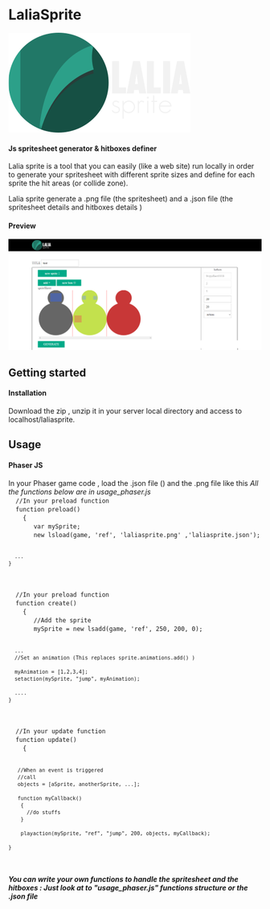 # LaliaSprite
<img src="img/logo.png" >
<h4>Js spritesheet generator & hitboxes definer</h4>
<span>
Lalia sprite is a tool that you can easily (like a web site) run locally in order to generate your spritesheet
with different sprite sizes and define for each sprite the hit areas (or collide zone).

  Lalia sprite generate a .png file (the spritesheet) and a .json file (the spritesheet details and hitboxes details )
</span>

<h4>Preview</h4>

<img src="img/preview.png" >
<h2>Getting started</h2>
<h4>Installation</h4>
<span>Download the zip , unzip it in your server local directory and access to localhost/laliasprite.</span>
 

<h2>Usage</h2>
<h4>Phaser JS</h4>
<span> In your Phaser game code , load the .json file () and the .png file like this</span>
<span><em> All the functions below are in usage_phaser.js</em></span>
<code>
  //In your preload function
  function preload() 
    {
       var mySprite;
       new lsload(game, 'ref', 'laliasprite.png' ,'laliasprite.json');

      ...
    }

</code>

<code>
  //In your preload function
  function create() 
    { 
       //Add the sprite
       mySprite = new lsadd(game, 'ref', 250, 200, 0);

      ...
      //Set an animation (This replaces sprite.animations.add() )
      
      myAnimation = [1,2,3,4];
      setaction(mySprite, "jump", myAnimation);
      
      ....
    }

</code>

<code>
  //In your update function
  function update() 
    {
       
       //When an event is triggered
       //call
       objects = [aSprite, anotherSprite, ...];
       
       function myCallback()
        {
          //do stuffs
        }
  
        playaction(mySprite, "ref", "jump", 200, objects, myCallback); 
       
    }

</code>



<h5>You can write your own functions to handle the spritesheet and the hitboxes : Just look at to "usage_phaser.js" functions structure  or the .json file</h5>







